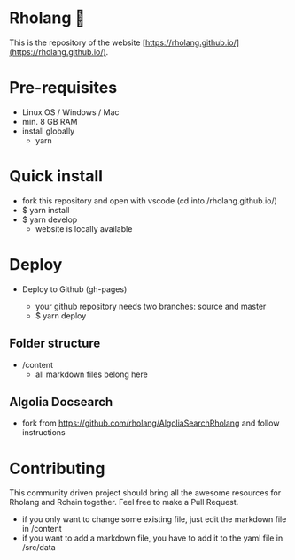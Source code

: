 # Rholang 🥳

This is the repository of the website [https://rholang.github.io/](https://rholang.github.io/).

# Pre-requisites

- Linux OS / Windows / Mac
- min. 8 GB RAM
- install globally
  - yarn

# Quick install

- fork this repository and open with vscode (cd into /rholang.github.io/)
- \$ yarn install
- \$ yarn develop
  - website is locally available

# Deploy

- Deploy to Github (gh-pages)

  - your github repository needs two branches: source and master
  - \$ yarn deploy

## Folder structure

- /content
  - all markdown files belong here

## Algolia Docsearch

- fork from https://github.com/rholang/AlgoliaSearchRholang and follow instructions

# Contributing

This community driven project should bring all the awesome resources for Rholang and Rchain together. Feel free to make a Pull Request.
- if you only want to change some existing file, just edit the markdown file in /content
- if you want to add a markdown file, you have to add it to the yaml file in /src/data

